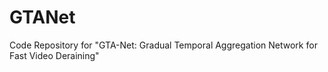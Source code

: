 # GTANet
Code Repository for  "GTA-Net: Gradual Temporal Aggregation Network for Fast Video Deraining"
